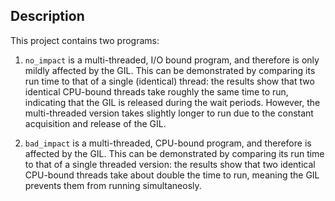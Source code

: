 ## Description
This project contains two programs:

1. `no_impact` is a multi-threaded, I/O bound program, and therefore is only mildly affected by the GIL. This can be demonstrated by comparing its run time to that of a single (identical) thread: the results show that two identical CPU-bound threads take roughly the same time to run, indicating that the GIL is released during the wait periods. However, the multi-threaded version takes slightly longer to run due to the constant acquisition and release of the GIL.

3. `bad_impact` is a multi-threaded, CPU-bound program, and therefore is affected by the GIL. This can be demonstrated by comparing its run time to that of a single threaded version: the results show that two identical CPU-bound threads take about double the time to run, meaning the GIL prevents them from running simultaneosly.
